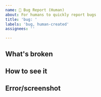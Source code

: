 ```yaml
---
name: 🧑 Bug Report (Human)
about: For humans to quickly report bugs
title: 'bug: '
labels: 'bug, human-created'
assignees: ''

---
```


## What's broken
<!-- Quick description -->

## How to see it
<!-- Steps or "just try X" -->

## Error/screenshot
<!-- Paste here if relevant -->